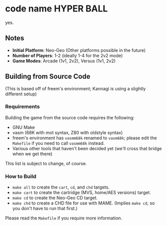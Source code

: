 # code name HYPER BALL
yes.

## Notes
- **Initial Platform**: Neo-Geo (Other platforms possible in the future)
- **Number of Players**: 1-2 (ideally 1-4 for the 2v2 mode)
- **Game Modes**: Arcade (1v1, 2v2), Versus (1v1, 2v2)

## Building from Source Code
(This is based off of freem's environment; Kannagi is using a slightly different setup)

### Requirements
Building the game from the source code requires the following:
- GNU Make
- vasm (68K with mot syntax, Z80 with oldstyle syntax)
 - freem's environment has `vasmm68k` renamed to `vasm68k`; please edit the `Makefile` if you need to call `vasmm68k` instead.
- Various other tools that haven't been decided yet (we'll cross that bridge when we get there)

This list is subject to change, of course.

### How to Build
- `make all` to create the `cart`, `cd`, and `chd` targets.
- `make cart` to create the cartridge (MVS, home/AES versions) target.
- `make cd` to create the Neo-Geo CD target.
- `make chd` to create a CHD file for use with MAME. (Implies `make cd`, so you don't have to run that first.)

Please read the `Makefile` if you require more information.
